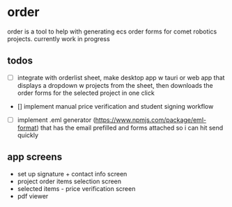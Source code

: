 # order

order is a tool to help with generating ecs order forms for comet robotics projects. currently work in progress

## todos
- [ ] integrate with orderlist sheet, make desktop app w tauri or web app that displays a dropdown w projects from the sheet, then downloads the order forms for the selected project in one click
- [] implement manual price verification and student signing workflow
- [ ] implement .eml generator (https://www.npmjs.com/package/eml-format) that has the email prefilled and forms attached so i can hit send quickly

## app screens
- set up signature + contact info screen
- project order items selection screen
- selected items - price verification screen 
- pdf viewer
